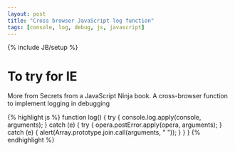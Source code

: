 ```yaml
---
layout: post
title: "Cross browser JavaScript log function"
tags: [console, log, debug, js, javascript]
---
```

{% include JB/setup %}


# To try for IE

More from Secrets from a JavaScript Ninja book. A cross-browser function to implement logging in debugging

{% highlight js %}
function log() {
	try {
		console.log.apply(console, arguments);
	}
	catch (e) {
		try {
			opera.postError.apply(opera, arguments);
		}
		catch (e) {
			alert(Array.prototype.join.call(arguments, " "));
		}
	}
}
{% endhighlight %}
